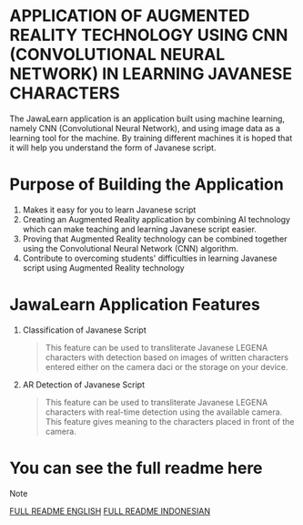 # APPLICATION OF AUGMENTED REALITY TECHNOLOGY USING CNN (CONVOLUTIONAL NEURAL NETWORK) IN LEARNING JAVANESE CHARACTERS

The JawaLearn application is an application built using machine learning, namely CNN (Convolutional Neural Network), and using image data as a learning tool for the machine. By training different machines it is hoped that it will help you understand the form of Javanese script.

# Purpose of Building the Application
1. Makes it easy for you to learn Javanese script
2. Creating an Augmented Reality application by combining AI technology which can make teaching and learning Javanese script easier.
3. Proving that Augmented Reality technology can be combined together using the Convolutional Neural Network (CNN) algorithm.
4. Contribute to overcoming students' difficulties in learning Javanese script using Augmented Reality technology

# JawaLearn Application Features
1. Classification of Javanese Script
   > This feature can be used to transliterate Javanese LEGENA characters with detection based on images of written characters entered either on the camera daci or the storage on your device.
   
3. AR Detection of Javanese Script
   > This feature can be used to transliterate Javanese LEGENA characters with real-time detection using the available camera. This feature gives meaning to the characters placed in front of the camera.

# You can see the full readme here
> [!NOTE]
> [FULL README ENGLISH](https://github.com/YudhaDevelops/JawaLearn-PyQt5/blob/main/README-ENG.md)
> [FULL README INDONESIAN](https://github.com/YudhaDevelops/JawaLearn-PyQt5/blob/main/README-IND.md)

